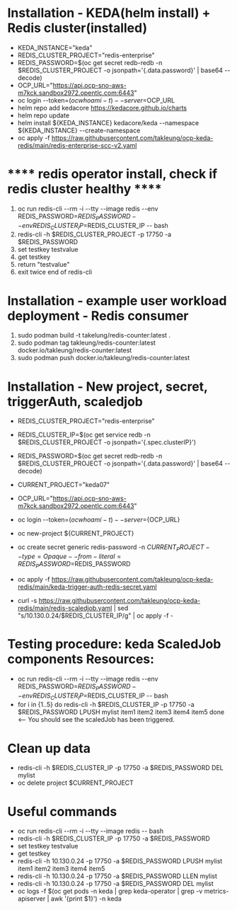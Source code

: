# Installation - KEDA(helm install) + Redis cluster(installed)
- KEDA_INSTANCE="keda"
- REDIS_CLUSTER_PROJECT="redis-enterprise"
- REDIS_PASSWORD=$(oc get secret redb-redb -n $REDIS_CLUSTER_PROJECT -o jsonpath='{.data.password}' | base64 --decode)
- OCP_URL="https://api.ocp-sno-aws-m7kck.sandbox2972.opentlc.com:6443"
- oc login --token=$(oc whoami -t) --server=$OCP_URL
- helm repo add kedacore https://kedacore.github.io/charts
- helm repo update
- helm install ${KEDA_INSTANCE} kedacore/keda --namespace ${KEDA_INSTANCE} --create-namespace
- oc apply -f https://raw.githubusercontent.com/takleung/ocp-keda-redis/main/redis-enterprise-scc-v2.yaml

# **** redis operator install, check if redis cluster healthy ****
 1. oc run redis-cli --rm -i --tty --image redis --env REDIS_PASSWORD=$REDIS_PASSWORD --env REDIS_CLUSTER_IP=$REDIS_CLUSTER_IP -- bash
 2. redis-cli -h $REDIS_CLUSTER_PROJECT -p 17750 -a $REDIS_PASSWORD
 3. set testkey testvalue
 4. get testkey
 5. return "testvalue"
 6. exit twice end of redis-cli

# Installation - example user workload deployment - Redis consumer
 1. sudo podman build -t takelung/redis-counter:latest .
 2. sudo podman tag takleung/redis-counter:latest docker.io/takleung/redis-counter:latest
 3. sudo podman push docker.io/takleung/redis-counter:latest

# Installation - New project, secret, triggerAuth, scaledjob
- REDIS_CLUSTER_PROJECT="redis-enterprise"
- REDIS_CLUSTER_IP=$(oc get service redb -n $REDIS_CLUSTER_PROJECT -o jsonpath='{.spec.clusterIP}')
- REDIS_PASSWORD=$(oc get secret redb-redb -n $REDIS_CLUSTER_PROJECT -o jsonpath='{.data.password}' | base64 --decode)
- CURRENT_PROJECT="keda07"
- OCP_URL="https://api.ocp-sno-aws-m7kck.sandbox2972.opentlc.com:6443"

- oc login --token=$(oc whoami -t) --server=${OCP_URL}
- oc new-project ${CURRENT_PROJECT}
- oc create secret generic redis-password -n ${CURRENT_PROJECT} --type=Opaque --from-literal=REDIS_PASSWORD=$REDIS_PASSWORD
- oc apply -f https://raw.githubusercontent.com/takleung/ocp-keda-redis/main/keda-trigger-auth-redis-secret.yaml
- curl -s https://raw.githubusercontent.com/takleung/ocp-keda-redis/main/redis-scaledjob.yaml | sed "s/10.130.0.24/$REDIS_CLUSTER_IP/g" | oc apply -f -

# Testing procedure: keda ScaledJob components Resources:
- oc run redis-cli --rm -i --tty --image redis --env REDIS_PASSWORD=$REDIS_PASSWORD --env REDIS_CLUSTER_IP=$REDIS_CLUSTER_IP -- bash 
- for i in {1..5}
   do
      redis-cli -h $REDIS_CLUSTER_IP -p 17750 -a $REDIS_PASSWORD LPUSH mylist item1 item2 item3 item4 item5
   done
<-- You should see the scaledJob has been triggered.

# Clean up data
- redis-cli -h $REDIS_CLUSTER_IP -p 17750 -a $REDIS_PASSWORD DEL mylist
- oc delete project $CURRENT_PROJECT

# Useful commands
- oc run redis-cli --rm -i --tty --image redis -- bash
- redis-cli -h $REDIS_CLUSTER_IP -p 17750 -a $REDIS_PASSWORD
- set testkey testvalue
- get testkey
- redis-cli -h 10.130.0.24 -p 17750 -a $REDIS_PASSWORD LPUSH mylist item1 item2 item3 item4 item5
- redis-cli -h 10.130.0.24 -p 17750 -a $REDIS_PASSWORD LLEN mylist
- redis-cli -h 10.130.0.24 -p 17750 -a $REDIS_PASSWORD DEL mylist
- oc logs -f $(oc get pods -n keda | grep keda-operator | grep -v metrics-apiserver | awk '{print $1}') -n keda







